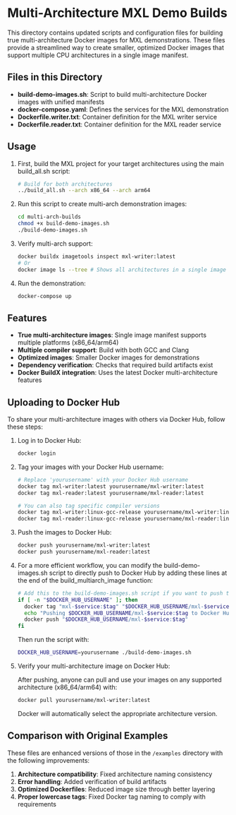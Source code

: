 # Multi-Architecture MXL Demo Builds

This directory contains updated scripts and configuration files for building true multi-architecture Docker images for MXL demonstrations. These files provide a streamlined way to create smaller, optimized Docker images that support multiple CPU architectures in a single image manifest.

## Files in this Directory

- **build-demo-images.sh**: Script to build multi-architecture Docker images with unified manifests
- **docker-compose.yaml**: Defines the services for the MXL demonstration
- **Dockerfile.writer.txt**: Container definition for the MXL writer service
- **Dockerfile.reader.txt**: Container definition for the MXL reader service

## Usage

1. First, build the MXL project for your target architectures using the main build_all.sh script:

   ```bash
   # Build for both architectures
   ../build_all.sh --arch x86_64 --arch arm64
   ```

2. Run this script to create multi-arch demonstration images:

   ```bash
   cd multi-arch-builds
   chmod +x build-demo-images.sh
   ./build-demo-images.sh
   ```

3. Verify multi-arch support:

   ```bash
   docker buildx imagetools inspect mxl-writer:latest
   # Or 
   docker image ls --tree # Shows all architectures in a single image
   ```

4. Run the demonstration:

   ```bash
   docker-compose up
   ```

## Features

- **True multi-architecture images**: Single image manifest supports multiple platforms (x86_64/arm64)
- **Multiple compiler support**: Build with both GCC and Clang
- **Optimized images**: Smaller Docker images for demonstrations
- **Dependency verification**: Checks that required build artifacts exist
- **Docker BuildX integration**: Uses the latest Docker multi-architecture features

## Uploading to Docker Hub

To share your multi-architecture images with others via Docker Hub, follow these steps:

1. Log in to Docker Hub:

   ```bash
   docker login
   ```

2. Tag your images with your Docker Hub username:

   ```bash
   # Replace 'yourusername' with your Docker Hub username
   docker tag mxl-writer:latest yourusername/mxl-writer:latest
   docker tag mxl-reader:latest yourusername/mxl-reader:latest
   
   # You can also tag specific compiler versions
   docker tag mxl-writer:linux-gcc-release yourusername/mxl-writer:linux-gcc-release
   docker tag mxl-reader:linux-gcc-release yourusername/mxl-reader:linux-gcc-release
   ```

3. Push the images to Docker Hub:

   ```bash
   docker push yourusername/mxl-writer:latest
   docker push yourusername/mxl-reader:latest
   ```

4. For a more efficient workflow, you can modify the build-demo-images.sh script to directly push to Docker Hub by adding these lines at the end of the build_multiarch_image function:

   ```bash
   # Add this to the build-demo-images.sh script if you want to push to Docker Hub
   if [ -n "$DOCKER_HUB_USERNAME" ]; then
     docker tag "mxl-$service:$tag" "$DOCKER_HUB_USERNAME/mxl-$service:$tag"
     echo "Pushing $DOCKER_HUB_USERNAME/mxl-$service:$tag to Docker Hub..."
     docker push "$DOCKER_HUB_USERNAME/mxl-$service:$tag"
   fi
   ```

   Then run the script with:

   ```bash
   DOCKER_HUB_USERNAME=yourusername ./build-demo-images.sh
   ```

5. Verify your multi-architecture image on Docker Hub:
   
   After pushing, anyone can pull and use your images on any supported architecture (x86_64/arm64) with:

   ```bash
   docker pull yourusername/mxl-writer:latest
   ```

   Docker will automatically select the appropriate architecture version.

## Comparison with Original Examples

These files are enhanced versions of those in the `/examples` directory with the following improvements:

1. **Architecture compatibility**: Fixed architecture naming consistency
2. **Error handling**: Added verification of build artifacts
3. **Optimized Dockerfiles**: Reduced image size through better layering
4. **Proper lowercase tags**: Fixed Docker tag naming to comply with requirements
